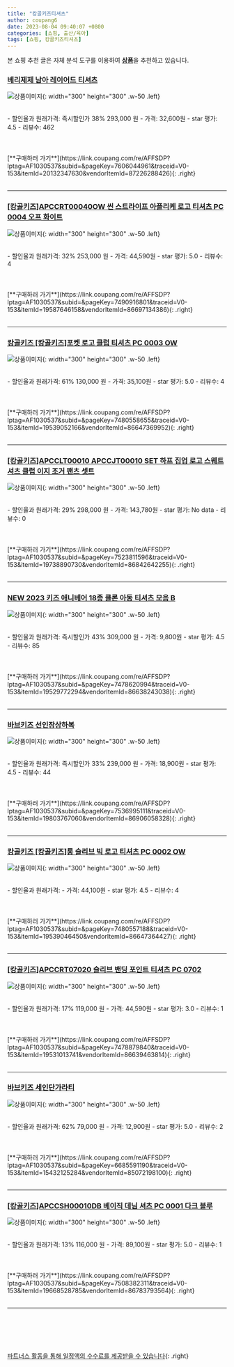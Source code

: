 ```yaml
---
title: "캉골키즈티셔츠"
author: coupang6
date: 2023-08-04 09:40:07 +0800
categories: [쇼핑, 출산/육아]
tags: [쇼핑, 캉골키즈티셔츠]
---
```


본 쇼핑 추천 글은 자체 분석 도구를 이용하여 [**상품**](https://link.coupang.com/a/bao1ui)을 추천하고 있습니다.

### [베리제제 남아 레이어드 티셔츠](https://link.coupang.com/re/AFFSDP?lptag=AF1030537&subid=&pageKey=7606044961&traceid=V0-153&itemId=20132347630&vendorItemId=87226288426)

![상품이미지](https://thumbnail6.coupangcdn.com/thumbnails/remote/230x230ex/image/vendor_inventory/2798/753b2da0c78baec08091d7c26cd86ae8d0a301bbed31a14170819bf131dd.jpg){: width="300" height="300" .w-50 .left}


<br>
- 할인율과 원래가격: 즉시할인가 38%  293,000   원
- 가격: 32,600원
- star 평가: 4.5
- 리뷰수: 462
<br>
<br>
<br>
<br>
[**구매하러 가기**](https://link.coupang.com/re/AFFSDP?lptag=AF1030537&subid=&pageKey=7606044961&traceid=V0-153&itemId=20132347630&vendorItemId=87226288426){: .right}
<br>
<br>

---

### [[캉골키즈]APCCRT00040OW 씬 스트라이프 아플리케 로고 티셔츠 PC 0004 오프 화이트](https://link.coupang.com/re/AFFSDP?lptag=AF1030537&subid=&pageKey=7490916801&traceid=V0-153&itemId=19587646158&vendorItemId=86697134386)

![상품이미지](https://thumbnail6.coupangcdn.com/thumbnails/remote/230x230ex/image/vendor_inventory/459a/0e6a06c4eaf844df5e50ec228b21339368b5229be9f2874b25aa8a696def.jpg){: width="300" height="300" .w-50 .left}


<br>
- 할인율과 원래가격: 32%  253,000   원
- 가격: 44,590원
- star 평가: 5.0
- 리뷰수: 4
<br>
<br>
<br>
<br>
[**구매하러 가기**](https://link.coupang.com/re/AFFSDP?lptag=AF1030537&subid=&pageKey=7490916801&traceid=V0-153&itemId=19587646158&vendorItemId=86697134386){: .right}
<br>
<br>

---

### [캉골키즈 [캉골키즈]포켓 로고 클럽 티셔츠 PC 0003 OW](https://link.coupang.com/re/AFFSDP?lptag=AF1030537&subid=&pageKey=7480558655&traceid=V0-153&itemId=19539052166&vendorItemId=86647369952)

![상품이미지](https://thumbnail10.coupangcdn.com/thumbnails/remote/230x230ex/image/vendor_inventory/0be6/63343485430efd513ddcb5c551e39062cbdd3840a0a0b6be6b47a3ed8d26.jpg){: width="300" height="300" .w-50 .left}


<br>
- 할인율과 원래가격: 61%  130,000   원
- 가격: 35,100원
- star 평가: 5.0
- 리뷰수: 4
<br>
<br>
<br>
<br>
[**구매하러 가기**](https://link.coupang.com/re/AFFSDP?lptag=AF1030537&subid=&pageKey=7480558655&traceid=V0-153&itemId=19539052166&vendorItemId=86647369952){: .right}
<br>
<br>

---

### [[캉골키즈]APCCLT00010 APCCJT00010 SET 하프 집업 로고 스웨트셔츠 클럽 이지 조거 팬츠 셋트](https://link.coupang.com/re/AFFSDP?lptag=AF1030537&subid=&pageKey=7523811596&traceid=V0-153&itemId=19738890730&vendorItemId=86842642255)

![상품이미지](https://thumbnail9.coupangcdn.com/thumbnails/remote/230x230ex/image/vendor_inventory/7b5a/5c61e6b0109d82cb574c105cd46f38aed09ce0efea62f80ceaf49ba5b68d.jpg){: width="300" height="300" .w-50 .left}


<br>
- 할인율과 원래가격: 29%  298,000   원
- 가격: 143,780원
- star 평가: No data
- 리뷰수: 0
<br>
<br>
<br>
<br>
[**구매하러 가기**](https://link.coupang.com/re/AFFSDP?lptag=AF1030537&subid=&pageKey=7523811596&traceid=V0-153&itemId=19738890730&vendorItemId=86842642255){: .right}
<br>
<br>

---

### [NEW 2023 키즈 애니베어 18종 쿨론 아동 티셔츠 모음 B](https://link.coupang.com/re/AFFSDP?lptag=AF1030537&subid=&pageKey=7478620994&traceid=V0-153&itemId=19529772294&vendorItemId=86638243038)

![상품이미지](https://thumbnail9.coupangcdn.com/thumbnails/remote/230x230ex/image/vendor_inventory/992b/8d7b0169a3f92a1c4b0b0933c0ceb3b3d5407a1820b39549bb4d4407a689.jpg){: width="300" height="300" .w-50 .left}


<br>
- 할인율과 원래가격: 즉시할인가 43%  309,000   원
- 가격: 9,800원
- star 평가: 4.5
- 리뷰수: 85
<br>
<br>
<br>
<br>
[**구매하러 가기**](https://link.coupang.com/re/AFFSDP?lptag=AF1030537&subid=&pageKey=7478620994&traceid=V0-153&itemId=19529772294&vendorItemId=86638243038){: .right}
<br>
<br>

---

### [바브키즈 선인장상하복](https://link.coupang.com/re/AFFSDP?lptag=AF1030537&subid=&pageKey=7536995111&traceid=V0-153&itemId=19803767060&vendorItemId=86906058328)

![상품이미지](https://thumbnail9.coupangcdn.com/thumbnails/remote/230x230ex/image/vendor_inventory/3ede/66994cec1dbe1d8ca81a1b83850252fed62a94274e531d0ca9517bce4cc1.jpg){: width="300" height="300" .w-50 .left}


<br>
- 할인율과 원래가격: 즉시할인가 33%  239,000   원
- 가격: 18,900원
- star 평가: 4.5
- 리뷰수: 44
<br>
<br>
<br>
<br>
[**구매하러 가기**](https://link.coupang.com/re/AFFSDP?lptag=AF1030537&subid=&pageKey=7536995111&traceid=V0-153&itemId=19803767060&vendorItemId=86906058328){: .right}
<br>
<br>

---

### [캉골키즈 [캉골키즈]롱 슬리브 빅 로고 티셔츠 PC 0002 OW](https://link.coupang.com/re/AFFSDP?lptag=AF1030537&subid=&pageKey=7480557188&traceid=V0-153&itemId=19539046450&vendorItemId=86647364427)

![상품이미지](https://thumbnail10.coupangcdn.com/thumbnails/remote/230x230ex/image/vendor_inventory/5b35/c112fe71e4c9be4c81a5f296b870775043ba600845fc3310789b52554fed.jpg){: width="300" height="300" .w-50 .left}


<br>
- 할인율과 원래가격: 
- 가격: 44,100원
- star 평가: 4.5
- 리뷰수: 4
<br>
<br>
<br>
<br>
[**구매하러 가기**](https://link.coupang.com/re/AFFSDP?lptag=AF1030537&subid=&pageKey=7480557188&traceid=V0-153&itemId=19539046450&vendorItemId=86647364427){: .right}
<br>
<br>

---

### [[캉골키즈]APCCRT07020 슬리브 밴딩 포인트 티셔츠 PC 0702](https://link.coupang.com/re/AFFSDP?lptag=AF1030537&subid=&pageKey=7478879840&traceid=V0-153&itemId=19531013741&vendorItemId=86639463814)

![상품이미지](https://thumbnail10.coupangcdn.com/thumbnails/remote/230x230ex/image/vendor_inventory/d611/9bbc841fb04a4be930407f90db3a75fbcf60b779c64255ca131e71fe1b06.jpg){: width="300" height="300" .w-50 .left}


<br>
- 할인율과 원래가격: 17%  119,000   원
- 가격: 44,590원
- star 평가: 3.0
- 리뷰수: 1
<br>
<br>
<br>
<br>
[**구매하러 가기**](https://link.coupang.com/re/AFFSDP?lptag=AF1030537&subid=&pageKey=7478879840&traceid=V0-153&itemId=19531013741&vendorItemId=86639463814){: .right}
<br>
<br>

---

### [바브키즈 세인단가라티](https://link.coupang.com/re/AFFSDP?lptag=AF1030537&subid=&pageKey=6685591190&traceid=V0-153&itemId=15432125284&vendorItemId=85072198100)

![상품이미지](https://thumbnail8.coupangcdn.com/thumbnails/remote/230x230ex/image/vendor_inventory/b961/2a67f5e19b169c0403bdf13d260c2b19d27b4d3532fb38b158b6a62b348a.jpg){: width="300" height="300" .w-50 .left}


<br>
- 할인율과 원래가격: 62%  79,000   원
- 가격: 12,900원
- star 평가: 5.0
- 리뷰수: 2
<br>
<br>
<br>
<br>
[**구매하러 가기**](https://link.coupang.com/re/AFFSDP?lptag=AF1030537&subid=&pageKey=6685591190&traceid=V0-153&itemId=15432125284&vendorItemId=85072198100){: .right}
<br>
<br>

---

### [[캉골키즈]APCCSH00010DB 베이직 데님 셔츠 PC 0001 다크 블루](https://link.coupang.com/re/AFFSDP?lptag=AF1030537&subid=&pageKey=7508382311&traceid=V0-153&itemId=19668528785&vendorItemId=86783793564)

![상품이미지](https://thumbnail8.coupangcdn.com/thumbnails/remote/230x230ex/image/vendor_inventory/14b0/4ced9ccdc55f88b82799095875d4e9ce096b8d007e5253229d8b793fae8b.jpg){: width="300" height="300" .w-50 .left}


<br>
- 할인율과 원래가격: 13%  116,000   원
- 가격: 89,100원
- star 평가: 5.0
- 리뷰수: 1
<br>
<br>
<br>
<br>
[**구매하러 가기**](https://link.coupang.com/re/AFFSDP?lptag=AF1030537&subid=&pageKey=7508382311&traceid=V0-153&itemId=19668528785&vendorItemId=86783793564){: .right}
<br>
<br>

---
<br><br><br><br><br> [파트너스 활동을 통해 일정액의 수수료를 제공받을 수 있습니다](https://link.coupang.com/a/bao1ui){: .right}